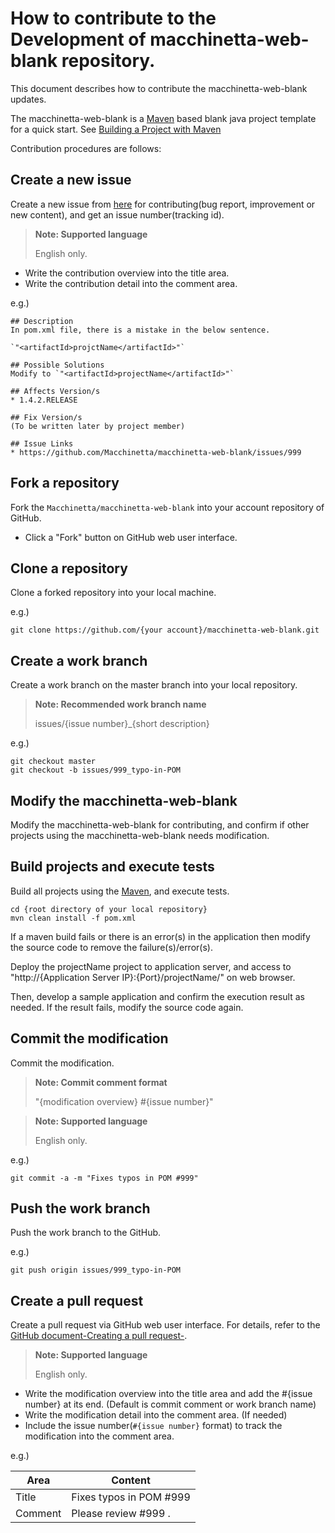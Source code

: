 # How to contribute to the Development of macchinetta-web-blank repository.

This document describes how to contribute the macchinetta-web-blank updates.

The macchinetta-web-blank is a [Maven](https://maven.apache.org/) based blank java project template for a quick start.
See [Building a Project with Maven](https://maven.apache.org/run-maven/index.html)

Contribution procedures are follows:


## Create a new issue

Create a new issue from [here](https://github.com/Macchinetta/macchinetta-web-blank/issues/new) for contributing(bug report, improvement or new content), and get an issue number(tracking id).

> **Note: Supported language**
>
> English only.

* Write the contribution overview into the title area.
* Write the contribution detail into the comment area.

 e.g.)
 ```
 ## Description
 In pom.xml file, there is a mistake in the below sentence.

 `"<artifactId>projctName</artifactId>"`

 ## Possible Solutions
 Modify to `"<artifactId>projectName</artifactId>"`

 ## Affects Version/s
 * 1.4.2.RELEASE

 ## Fix Version/s
 (To be written later by project member)

 ## Issue Links
 * https://github.com/Macchinetta/macchinetta-web-blank/issues/999
 ```

## Fork a repository

Fork the `Macchinetta/macchinetta-web-blank` into your account repository of GitHub.

* Click a "Fork" button on GitHub web user interface.


## Clone a repository

Clone a forked repository into your local machine.


e.g.)

```
git clone https://github.com/{your account}/macchinetta-web-blank.git
```


## Create a work branch

Create a work branch on the master branch into your local repository.

> **Note: Recommended work branch name**
>
> issues/{issue number}_{short description}

e.g.)

```
git checkout master
git checkout -b issues/999_typo-in-POM
```


## Modify the macchinetta-web-blank

Modify the macchinetta-web-blank for contributing, and confirm if other projects using the macchinetta-web-blank needs modification.


## Build projects and execute tests

Build all projects using the [Maven](https://maven.apache.org/), and execute tests.

```
cd {root directory of your local repository}
mvn clean install -f pom.xml
```
If a maven build fails or there is an error(s) in the application then modify the source code to remove the failure(s)/error(s).

Deploy the projectName project to application server, and access to "http://{Application Server IP}:{Port}/projectName/" on web browser.

Then, develop a sample application and confirm the execution result as needed.
If the result fails, modify the source code again.


## Commit the modification

Commit the modification.

> **Note: Commit comment format**
>
> "{modification overview} #{issue number}"

> **Note: Supported language**
>
> English only.

e.g.)

```
git commit -a -m "Fixes typos in POM #999"
```


## Push the work branch

Push the work branch to the GitHub.

e.g.)

```
git push origin issues/999_typo-in-POM
```


## Create a pull request

Create a pull request via GitHub web user interface.
For details, refer to the [GitHub document-Creating a pull request-](https://help.github.com/articles/creating-a-pull-request/).

> **Note: Supported language**
>
> English only.

* Write the modification overview into the title area and add the #{issue number} at its end. (Default is commit comment or work branch name)
* Write the modification detail into the comment area. (If needed)
* Include the issue number(`#{issue number}` format) to track the modification into the comment area.

e.g.)

| Area | Content |
| ----- | --------- |
| Title | Fixes typos in POM #999 |
| Comment | Please review #999 . |
